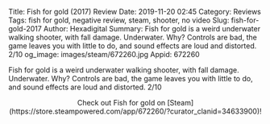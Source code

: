 Title: Fish for gold (2017) Review
Date: 2019-11-20 02:45
Category: Reviews
Tags: fish for gold, negative review, steam, shooter, no video
Slug: fish-for-gold-2017
Author: Hexadigital
Summary: Fish for gold is a weird underwater walking shooter, with fall damage. Underwater. Why? Controls are bad, the game leaves you with little to do, and sound effects are loud and distorted. 2/10
og_image: images/steam/672260.jpg
Appid: 672260

Fish for gold is a weird underwater walking shooter, with fall damage. Underwater. Why? Controls are bad, the game leaves you with little to do, and sound effects are loud and distorted. 2/10

<center>Check out Fish for gold on [Steam](https://store.steampowered.com/app/672260/?curator_clanid=34633900)!</center>